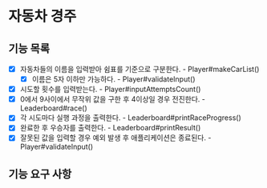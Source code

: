 # 자동차 경주

## 기능 목록

- [x] 자동차들의 이름을 입력받아 쉼표를 기준으로 구분한다. - Player#makeCarList()
    - [x] 이름은 5자 이하만 가능하다. - Player#validateInput()
- [x] 시도할 횟수를 입력받는다. - Player#inputAttemptsCount()
- [x] 0에서 9사이에서 무작위 값을 구한 후 4이상일 경우 전진한다. - Leaderboard#race()
- [x] 각 시도마다 실행 과정을 출력한다. - Leaderboard#printRaceProgress()
- [x] 완료한 후 우승자를 출력한다. - Leaderboard#printResult()
- [x] 잘못된 값을 입력할 경우 예외 발생 후 애플리케이션은 종료된다. - Player#validateInput()

## 기능 요구 사항